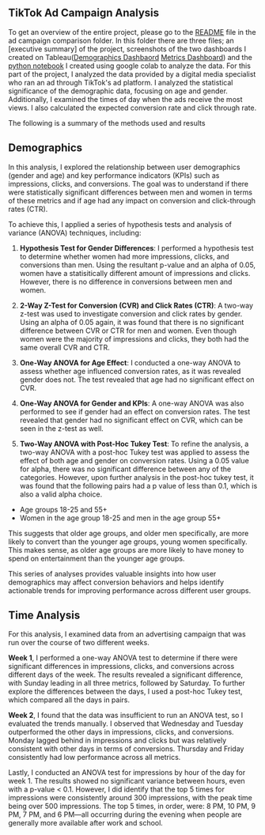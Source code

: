 ## TikTok Ad Campaign Analysis

To get an overview of the entire project, please go to the [README](https://github.com/ariannalangton/Portfolio/blob/main/ad_campaign_comparison/README.md) file in the ad campaign comparison folder. In this folder there are three files; an [executive summary] of the project,  screenshots of the two dashboards I created on Tableau([Demographics Dashbaord](https://public.tableau.com/app/profile/arianna.langton5684/viz/TikTokDemographicDataDashboards/Metrics) [Metrics Dashboard](https://public.tableau.com/app/profile/arianna.langton5684/viz/TiktokAdMetricsDashboards/Story1)) and the [python notebook]() I created using google colab to analyze the data. For this part of the project, I analyzed the data provided by a digital media specialist who ran an ad through TikTok's ad platform. I analyzed the statistical significance of the demographic data, focusing on age and gender. Additionally, I examined the times of day when the ads receive the most views. I also calculated the expected conversion rate and click through rate.

The following is a summary of the methods used and results

## Demographics

In this analysis, I explored the relationship between user demographics (gender and age) and key performance indicators (KPIs) such as impressions, clicks, and conversions. The goal was to understand if there were statistically significant differences between men and women in terms of these metrics and if age had any impact on conversion and click-through rates (CTR).

To achieve this, I applied a series of hypothesis tests and analysis of variance (ANOVA) techniques, including:

1. **Hypothesis Test for Gender Differences**: I performed a hypothesis test to determine whether women had more impressions, clicks, and conversions than men. Using the resultant p-value and an alpha of 0.05, women have a statisitically different amount of impressions and clicks. However, there is no difference in conversions between men and women.
  
2. **2-Way Z-Test for Conversion (CVR) and Click Rates (CTR)**: A two-way z-test was used to investigate conversion and click rates by gender. Using an alpha of 0.05 again, it was found that there is no significant difference between CVR or CTR for men and women. Even though women were the majority of impressions and clicks, they both had the same overall CVR and CTR.
  
3. **One-Way ANOVA for Age Effect**: I conducted a one-way ANOVA to assess whether age influenced conversion rates, as it was revealed gender does not. The test revealed that age had no significant effect on CVR.

4. **One-Way ANOVA for Gender and KPIs**: A one-way ANOVA was also performed to see if gender had an effect on conversion rates. The test revealed that gender had no significant effect on CVR, which can be seen in the z-test as well.

5. **Two-Way ANOVA with Post-Hoc Tukey Test**: To refine the analysis, a two-way ANOVA with a post-hoc Tukey test was applied to assess the effect of both age and gender on conversion rates. Using a 0.05 value for alpha, there was no significant difference between any of the categories. However, upon further analysis in the post-hoc tukey test, it was found that the following pairs had a p value of less than 0.1, which is also a valid alpha choice.
  - Age groups 18-25 and 55+
  - Women in the age group 18-25 and men in the age group 55+

 This suggests that older age groups, and older men specifically, are more likely to convert than the younger age groups, young women specifically. This makes sense, as older age groups are more likely to have money to spend on entertainment than the younger age groups.

This series of analyses provides valuable insights into how user demographics may affect conversion behaviors and helps identify actionable trends for improving performance across different user groups.

## Time Analysis

 For this analysis, I examined data from an advertising campaign that was run over the course of two different weeks.

 **Week 1**, I performed a one-way ANOVA test to determine if there were significant differences in impressions, clicks, and conversions across different days of the week. The results revealed a significant difference, with Sunday leading in all three metrics, followed by Saturday. To further explore the differences between the days, I used a post-hoc Tukey test, which compared all the days in pairs.

**Week 2**, I found that the data was insufficient to run an ANOVA test, so I evaluated the trends manually. I observed that Wednesday and Tuesday outperformed the other days in impressions, clicks, and conversions. Monday lagged behind in impressions and clicks but was relatively consistent with other days in terms of conversions. Thursday and Friday consistently had low performance across all metrics.

Lastly, I conducted an ANOVA test for impressions by hour of the day for week 1. The results showed no significant variance between hours, even with a p-value < 0.1. However, I did identify that the top 5 times for impressions were consistently around 300 impressions, with the peak time being over 500 impressions. The top 5 times, in order, were: 8 PM, 10 PM, 9 PM, 7 PM, and 6 PM—all occurring during the evening when people are generally more available after work and school.
